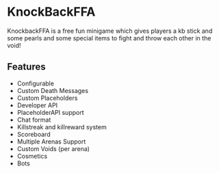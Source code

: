 # KnockBackFFA
KnockbackFFA is a free fun minigame which gives players a kb stick and some pearls and some special items to fight and throw each other in the void!

## Features

 - Configurable
 - Custom Death Messages
 - Custom Placeholders
 - Developer API
 - PlaceholderAPI support
 - Chat format
 - Killstreak and killreward system
 - Scoreboard
 - Multiple Arenas Support
 - Custom Voids (per arena)
 - Cosmetics
 - Bots
